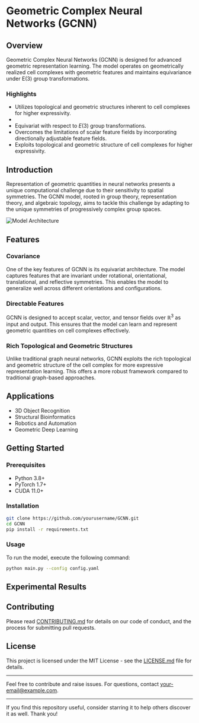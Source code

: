 # Geometric Complex Neural Networks (GCNN)

## Overview

Geometric Complex Neural Networks (GCNN) is designed for advanced geometric representation learning. The model operates on geometrically realized cell complexes with geometric features and maintains equivariance under $\mathrm{E}(3)$ group transformations.

### Highlights

- Utilizes topological and geometric structures inherent to cell complexes for higher expressivity.
- 
- Equivariat with respect to $E(3)$ group transformations.
- Overcomes the limitations of scalar feature fields by incorporating directionally adjustable feature fields.
- Exploits topological and geometric structure of cell complexes for higher expressivity.

## Introduction

Representation of geometric quantities in neural networks presents a unique computational challenge due to their sensitivity to spatial symmetries. The GCNN model, rooted in group theory, representation theory, and algebraic topology, aims to tackle this challenge by adapting to the unique symmetries of progressively complex group spaces.

![Model Architecture](./gcnn-architecture.png)

## Features

### Covariance

One of the key features of GCNN is its equivariat architecture. The model captures features that are invariant under rotational, orientational, translational, and reflective symmetries. This enables the model to generalize well across different orientations and configurations.

### Directable Features

GCNN is designed to accept scalar, vector, and tensor fields over $\mathbb{R}^3$ as input and output. This ensures that the model can learn and represent geometric quantities on cell complexes effectively.

### Rich Topological and Geometric Structures

Unlike traditional graph neural networks, GCNN exploits the rich topological and geometric structure of the cell complex for more expressive representation learning. This offers a more robust framework compared to traditional graph-based approaches.

## Applications

- 3D Object Recognition
- Structural Bioinformatics
- Robotics and Automation
- Geometric Deep Learning

## Getting Started

### Prerequisites

- Python 3.8+
- PyTorch 1.7+
- CUDA 11.0+

### Installation

```bash
git clone https://github.com/yourusername/GCNN.git
cd GCNN
pip install -r requirements.txt
```

### Usage

To run the model, execute the following command:

```bash
python main.py --config config.yaml
```

## Experimental Results



## Contributing

Please read [CONTRIBUTING.md](./CONTRIBUTING.md) for details on our code of conduct, and the process for submitting pull requests.

## License

This project is licensed under the MIT License - see the [LICENSE.md](LICENSE.md) file for details.

---

Feel free to contribute and raise issues. For questions, contact [your-email@example.com](mailto:your-email@example.com).

---

If you find this repository useful, consider starring it to help others discover it as well. Thank you!
